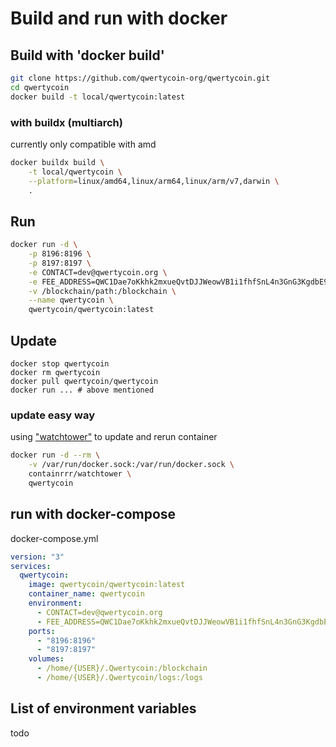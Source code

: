 # Build and run with docker

## Build with 'docker build'

```bash
git clone https://github.com/qwertycoin-org/qwertycoin.git
cd qwertycoin
docker build -t local/qwertycoin:latest
```

### with buildx (multiarch)
currently only compatible with amd 
```bash
docker buildx build \
	-t local/qwertycoin \
	--platform=linux/amd64,linux/arm64,linux/arm/v7,darwin \
	.
```

## Run

```bash
docker run -d \
	-p 8196:8196 \
	-p 8197:8197 \
	-e CONTACT=dev@qwertycoin.org \
	-e FEE_ADDRESS=QWC1Dae7oKkhk2mxueQvtDJJWeowVB1i1fhfSnL4n3GnG3KgdbE9tS4iPgVns2Gj7JgrSjQt6W3oP4ZeRyE1sdAp7KxUMQCDoT \
	-v /blockchain/path:/blockchain \
	--name qwertycoin \
	qwertycoin/qwertycoin:latest
```

## Update

```
docker stop qwertycoin
docker rm qwertycoin
docker pull qwertycoin/qwertycoin
docker run ... # above mentioned
```

### update easy way

using ["watchtower"](https://github.com/containrrr/watchtower) to update and rerun container

```bash
docker run -d --rm \
    -v /var/run/docker.sock:/var/run/docker.sock \
    containrrr/watchtower \
    qwertycoin
```

## run with docker-compose

docker-compose.yml
```yaml
version: "3"
services:
  qwertycoin:
    image: qwertycoin/qwertycoin:latest
    container_name: qwertycoin
    environment:
      - CONTACT=dev@qwertycoin.org 
      - FEE_ADDRESS=QWC1Dae7oKkhk2mxueQvtDJJWeowVB1i1fhfSnL4n3GnG3KgdbE9tS4iPgVns2Gj7JgrSjQt6W3oP4ZeRyE1sdAp7KxUMQCDoT
    ports:
      - "8196:8196"
      - "8197:8197"
    volumes:
      - /home/{USER}/.Qwertycoin:/blockchain
      - /home/{USER}/.Qwertycoin/logs:/logs
```

## List of environment variables

todo

